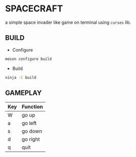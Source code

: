 # SPACECRAFT
a simple space invader like game on terminal using `curses` lib.

## BUILD
- Configure 
```sh
meson configure build
```
- Build
```sh
ninja -C build
```

## GAMEPLAY

| Key | Function |
|-----|----------|
| W   | go up    |
| a   | go left  |
| s   | go down  |
| d   | go right |
| q   | quit     |
